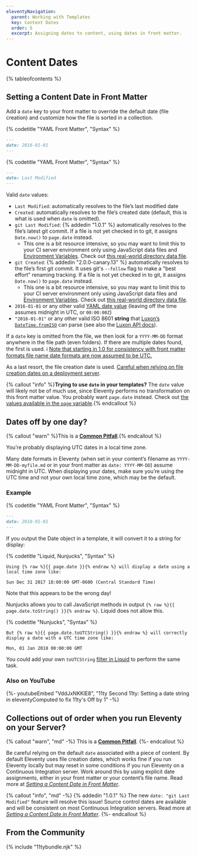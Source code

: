 ```yaml
---
eleventyNavigation:
  parent: Working with Templates
  key: Content Dates
  order: 5
  excerpt: Assigning dates to content, using dates in front matter.
---
```


# Content Dates

{% tableofcontents %}

## Setting a Content Date in Front Matter

Add a `date` key to your front matter to override the default date (file creation) and customize how the file is sorted in a collection.

{% codetitle "YAML Front Matter", "Syntax" %}

```markdown
---
date: 2016-01-01
---
```

{% codetitle "YAML Front Matter", "Syntax" %}

```markdown
---
date: Last Modified
---
```

Valid `date` values:

- `Last Modified`: automatically resolves to the file’s last modified date
- `Created`: automatically resolves to the file’s created date (default, this is what is used when `date` is omitted).
- `git Last Modified`: {% addedin "1.0.1" %} automatically resolves to the file’s latest git commit. If a file is not yet checked in to git, it assigns `Date.now()` to `page.date` instead.
  - This one is a bit resource intensive, so you may want to limit this to your CI server environment only using JavaScript data files and [Environment Variables](/docs/environment-vars/). Check out [this real-world directory data file](https://github.com/11ty/11ty-website/blob/5403f2b853e09165bec8bc6f7466a6a041487bcc/src/docs/docs.11tydata.js#L5-L7).
- `git Created`: {% addedin "2.0.0-canary.13" %} automatically resolves to the file’s first git commit. It uses git's `--follow` flag to make a "best effort" renaming tracking. If a file is not yet checked in to git, it assigns `Date.now()` to `page.date` instead.
  - This one is a bit resource intensive, so you may want to limit this to your CI server environment only using JavaScript data files and [Environment Variables](/docs/environment-vars/). Check out [this real-world directory data file](https://github.com/11ty/11ty-website/blob/5403f2b853e09165bec8bc6f7466a6a041487bcc/src/docs/docs.11tydata.js#L5-L7).
- `2016-01-01` or any other valid [YAML date value](https://yaml.org/type/timestamp.html) (leaving off the time assumes midnight in UTC, or `00:00:00Z`)
- `"2016-01-01"` or any other valid ISO 8601 **string** that [Luxon’s `DateTime.fromISO`](https://moment.github.io/luxon/#/parsing?id=iso-8601) can parse (see also the [Luxon API docs](https://moment.github.io/luxon/api-docs/index.html#datetimefromiso)).

If a `date` key is omitted from the file, we then look for a `YYYY-MM-DD` format anywhere in the file path (even folders). If there are multiple dates found, the first is used. ℹ️ [Note that starting in 1.0 for consistency with front matter formats file name date formats are now assumed to be UTC.](https://github.com/11ty/eleventy/pull/1752)

As a last resort, the file creation date is used. [Careful when relying on file creation dates on a deployment server](#collections-out-of-order-when-you-run-eleventy-on-your-server).

{% callout "info" %}<strong>Trying to use <code>date</code> in your templates?</strong> The <code>date</code> value will likely not be of much use, since Eleventy performs no transformation on this front matter value. You probably want <code>page.date</code> instead. Check out <a href="/docs/data-eleventy-supplied/#page-variable-contents">the values available in the <code>page</code> variable</a>.{% endcallout %}

## Dates off by one day?

{% callout "warn" %}This is a <a href="/docs/pitfalls/"><strong>Common Pitfall</strong></a>.{% endcallout %}

You’re probably displaying UTC dates in a local time zone.

Many date formats in Eleventy (when set in your content‘s filename as `YYYY-MM-DD-myfile.md` or in your front matter as `date: YYYY-MM-DD`) assume midnight in UTC. When displaying your dates, make sure you’re using the UTC time and not your own local time zone, which may be the default.

### Example

{% codetitle "YAML Front Matter", "Syntax" %}

```markdown
---
date: 2018-01-01
---
```

If you output the Date object in a template, it will convert it to a string for display:

{% codetitle "Liquid, Nunjucks", "Syntax" %}

```
Using {% raw %}{{ page.date }}{% endraw %} will display a date using a local time zone like:

Sun Dec 31 2017 18:00:00 GMT-0600 (Central Standard Time)
```

Note that this appears to be the wrong day!

Nunjucks allows you to call JavaScript methods in output `{% raw %}{{ page.date.toString() }}{% endraw %}`. Liquid does not allow this.

{% codetitle "Nunjucks", "Syntax" %}

```
But {% raw %}{{ page.date.toUTCString() }}{% endraw %} will correctly
display a date with a UTC time zone like:

Mon, 01 Jan 2018 00:00:00 GMT
```

You could add your own `toUTCString` [filter in Liquid](/docs/filters/) to perform the same task.

### Also on YouTube

<div class="youtube-related">
  {%- youtubeEmbed "VddJxNKKlE8", "11ty Second 11ty: Setting a date string in eleventyComputed to fix 11ty's Off by 1" -%}
</div>

## Collections out of order when you run Eleventy on your Server?

{% callout "warn", "md" -%}
This is a [**Common Pitfall**](/docs/pitfalls/).
{%- endcallout %}

Be careful relying on the default `date` associated with a piece of content. By default Eleventy uses file creation dates, which works fine if you run Eleventy locally but may reset in some conditions if you run Eleventy on a Continuous Integration server. Work around this by using explicit date assignments, either in your front matter or your content’s file name. Read more at [_Setting a Content Date in Front Matter_](#setting-a-content-date-in-front-matter).

{% callout "info", "md" -%}
{% addedin "1.0.1" %} The new `date: "git Last Modified"` feature will resolve this issue! Source control dates are available and will be consistent on most Continuous Integration servers. Read more at [_Setting a Content Date in Front Matter_](#setting-a-content-date-in-front-matter).
{%- endcallout %}

## From the Community

{% include "11tybundle.njk" %}
